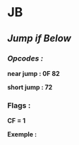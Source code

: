 # JB

## *Jump if Below*

### *Opcodes :*

**near jump : 0F 82**

**short jump : 72**

### Flags :

**CF = 1**

 

**Exemple :**